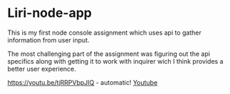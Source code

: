 # Liri-node-app

This is my first node console assignment which uses api to gather information from user input.

The most challenging part of the assignment was figuring out the api specifics along with getting it to work with inquirer wich I think provides a better user experience.

https://youtu.be/tjRRPVbpJIQ - automatic!
[Youtube](https://youtu.be/tjRRPVbpJIQ)